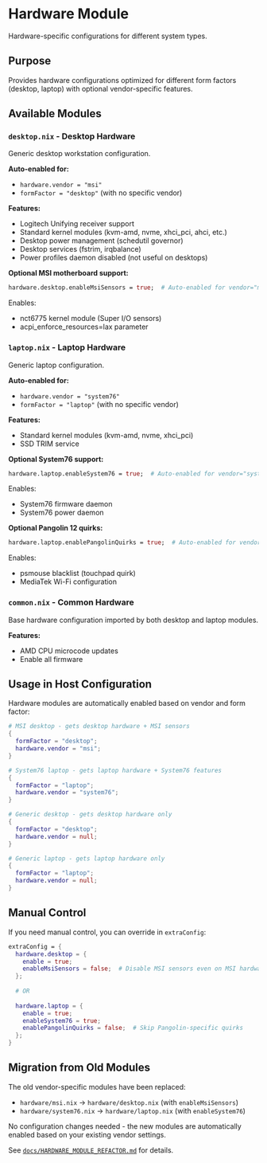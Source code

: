 # Hardware Module

Hardware-specific configurations for different system types.

## Purpose

Provides hardware configurations optimized for different form factors (desktop, laptop) with optional vendor-specific features.

## Available Modules

### `desktop.nix` - Desktop Hardware
Generic desktop workstation configuration.

**Auto-enabled for:**
- `hardware.vendor = "msi"`
- `formFactor = "desktop"` (with no specific vendor)

**Features:**
- Logitech Unifying receiver support
- Standard kernel modules (kvm-amd, nvme, xhci_pci, ahci, etc.)
- Desktop power management (schedutil governor)
- Desktop services (fstrim, irqbalance)
- Power profiles daemon disabled (not useful on desktops)

**Optional MSI motherboard support:**
```nix
hardware.desktop.enableMsiSensors = true;  # Auto-enabled for vendor="msi"
```
Enables:
- nct6775 kernel module (Super I/O sensors)
- acpi_enforce_resources=lax parameter

### `laptop.nix` - Laptop Hardware
Generic laptop configuration.

**Auto-enabled for:**
- `hardware.vendor = "system76"`
- `formFactor = "laptop"` (with no specific vendor)

**Features:**
- Standard kernel modules (kvm-amd, nvme, xhci_pci)
- SSD TRIM service

**Optional System76 support:**
```nix
hardware.laptop.enableSystem76 = true;  # Auto-enabled for vendor="system76"
```
Enables:
- System76 firmware daemon
- System76 power daemon

**Optional Pangolin 12 quirks:**
```nix
hardware.laptop.enablePangolinQuirks = true;  # Auto-enabled for vendor="system76"
```
Enables:
- psmouse blacklist (touchpad quirk)
- MediaTek Wi-Fi configuration

### `common.nix` - Common Hardware
Base hardware configuration imported by both desktop and laptop modules.

**Features:**
- AMD CPU microcode updates
- Enable all firmware

## Usage in Host Configuration

Hardware modules are automatically enabled based on vendor and form factor:

```nix
# MSI desktop - gets desktop hardware + MSI sensors
{
  formFactor = "desktop";
  hardware.vendor = "msi";
}

# System76 laptop - gets laptop hardware + System76 features
{
  formFactor = "laptop";
  hardware.vendor = "system76";
}

# Generic desktop - gets desktop hardware only
{
  formFactor = "desktop";
  hardware.vendor = null;
}

# Generic laptop - gets laptop hardware only
{
  formFactor = "laptop";
  hardware.vendor = null;
}
```

## Manual Control

If you need manual control, you can override in `extraConfig`:

```nix
extraConfig = {
  hardware.desktop = {
    enable = true;
    enableMsiSensors = false;  # Disable MSI sensors even on MSI hardware
  };
  
  # OR
  
  hardware.laptop = {
    enable = true;
    enableSystem76 = true;
    enablePangolinQuirks = false;  # Skip Pangolin-specific quirks
  };
}
```

## Migration from Old Modules

The old vendor-specific modules have been replaced:
- `hardware/msi.nix` → `hardware/desktop.nix` (with `enableMsiSensors`)
- `hardware/system76.nix` → `hardware/laptop.nix` (with `enableSystem76`)

No configuration changes needed - the new modules are automatically enabled based on your existing vendor settings.

See [`docs/HARDWARE_MODULE_REFACTOR.md`](../../docs/HARDWARE_MODULE_REFACTOR.md) for details.
